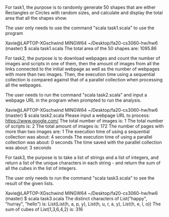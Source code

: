 


For task1, the purpose is to randomly generate 50 shapes that are either Rectangles or Circles with random sizes, and calculate and display the total area that all the shapes show.

The user only needs to use the command "scala task1.scala" to use the program

Xavie@LAPTOP-XGschwind MINGW64 ~/Desktop/fa20-cs3060-hw/hw6 (master)
$ scala task1.scala
The total area of the 50 shapes are: 1095.86






For task2, the purpose is to download webpages and count the number of images and scripts in one of them, then the amount of images from all the links connected to the initial webpage as well as the number of webpages with more than two images. Then, the execution time using a sequential collection is compared against that of a parallel collection when processing all the webpages.

The user needs to run the command "scala task2.scala" and input a webpage URL in the program when prompted to run the analysis.


Xavie@LAPTOP-XGschwind MINGW64 ~/Desktop/fa20-cs3060-hw/hw6 (master)
$ scala task2.scala
Please input a webpage URL to process: https://www.google.com/
The total number of images is: 1
The total number of scripts is: 2
The total amount of images is: 172
The number of pages with more than two images are: 1
The execution time of using a sequential collection was about: 4 seconds
The execution time of using a parallel collection was about: 0 seconds
The time saved with the parallel collection was about: 3 seconds



For task3, the purpose is to take a list of strings and a list of integers, and return a list of the unique characters in each string - and return the sum of all the cubes in the list of integers.

The user only needs to run the command "scala task3.scala" to see the result of the given lists.


Xavie@LAPTOP-XGschwind MINGW64 ~/Desktop/fa20-cs3060-hw/hw6 (master)
$ scala task3.scala
The distinct characters of List("happy", "hurray", "hello") is: List(List(h, a, p, y), List(h, u, r, a, y), List(h, e, l, o))
The sum of cubes of List(1,3,6,4,2) is: 316

